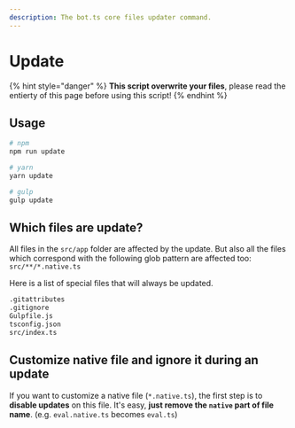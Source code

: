```yaml
---
description: The bot.ts core files updater command.
---
```


# Update

{% hint style="danger" %}
**This script overwrite your files**, please read the entierty of this page before using this script!
{% endhint %}

## Usage

```bash
# npm
npm run update

# yarn
yarn update

# gulp
gulp update
```

## Which files are update?

All files in the `src/app` folder are affected by the update. But also all the files which correspond with the following glob pattern are affected too: `src/**/*.native.ts`

Here is a list of special files that will always be updated.

```bash
.gitattributes
.gitignore
Gulpfile.js
tsconfig.json
src/index.ts
```

## Customize native file and ignore it during an update

If you want to customize a native file \(`*.native.ts`\), the first step is to **disable updates** on this file. It's easy, **just remove the `native` part of file name**. \(e.g. `eval.native.ts` becomes `eval.ts`\)

